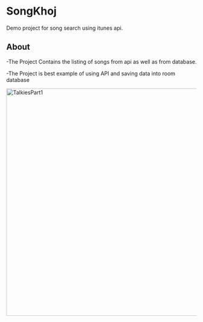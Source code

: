 # SongKhoj
Demo project for song search using itunes api.

## About
-The Project Contains the listing of songs from api as well as from database.

-The Project is best example of using API and saving data into room database

<img src="./assets/device-2019-10-16-160552.gif" height="600" alt="TalkiesPart1"/>  
